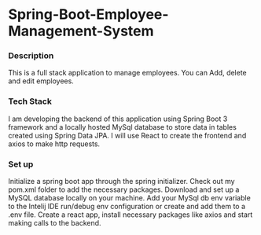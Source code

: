 # Spring-Boot-Employee-Management-System

### Description
This is a full stack application to manage employees. You can Add, delete and edit employees.

### Tech Stack
I am developing the backend of this application using Spring Boot 3 framework and a locally hosted MySql database to store data in tables created using Spring Data JPA.
I will use React to create the frontend and axios to make http requests. 

### Set up
Initialize a spring boot app through the spring initializer.
Check out my pom.xml folder to add the necessary packages. 
Download and set up a MySQL database locally on your machine. 
Add your MySql db env variable to the Intelij IDE run/debug env configuration or create and add them to a .env file. 
Create a react app, install necessary packages like axios and start making calls to the backend. 